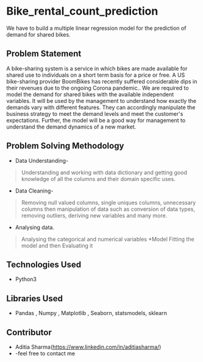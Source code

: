 # Bike_rental_count_prediction
We have to build a multiple linear regression model for the prediction of demand for shared bikes.

## Problem Statement
A bike-sharing system is a service in which bikes are made available for shared use to individuals on a short term basis for a price or free. A US bike-sharing provider BoomBikes has recently suffered considerable dips in their revenues due to the ongoing Corona pandemic.. We are required to model the demand for shared bikes with the available independent variables. It will be used by the management to understand how exactly the demands vary with different features. They can accordingly manipulate the business strategy to meet the demand levels and meet the customer's expectations. Further, the model will be a good way for management to understand the demand dynamics of a new market.

## Problem Solving Methodology
* Data Understanding-
> Understanding and working with data dictionary and getting good knowledge of all the columns and their domain specific uses.
* Data Cleaning-
> Removing null valued columns, single uniques columns, unnecessary columns then manipulation of data such as conversion of data types, removing outliers, deriving new variables and many more.
* Analysing data.
> Analysing the categorical and numerical variables
*Model
> Fitting the model and then Evaluating it

## Technologies Used
- Python3

## Libraries Used
- Pandas , Numpy , Matplotlib , Seaborn, statsmodels, sklearn

## Contributor
* Aditia Sharma(https://www.linkedin.com/in/aditiasharma/)
* -feel free to contact me
